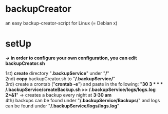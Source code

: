 # backupCreator
an easy backup-creator-script for Linux (= Debian x)

# setUp

<b>-> in order to configure your own configuration, you can edit backupCreator.sh</b>

1st) <b>create</b> directory "<b>.backupService</b>" under "<b>/</b>"<br>
2nd) <b>copy</b> backupCreator.sh to "<b>/.backupService/</b>"<br>
3rd) create a crontab ("<b>crontab -e</b>") and paste in the following: "<b>30 3 * * * /.backupService/createBackup.sh >> /.backupService/logs/logs.log 2>&1</b>" -> creates a backup every night at <b>3:30 am</b><br>
4th) backups can be found under "<b>/.backupService/Backups/</b>" and logs can be found under "<b>/.backupService/logs/logs.log</b>"<br>
